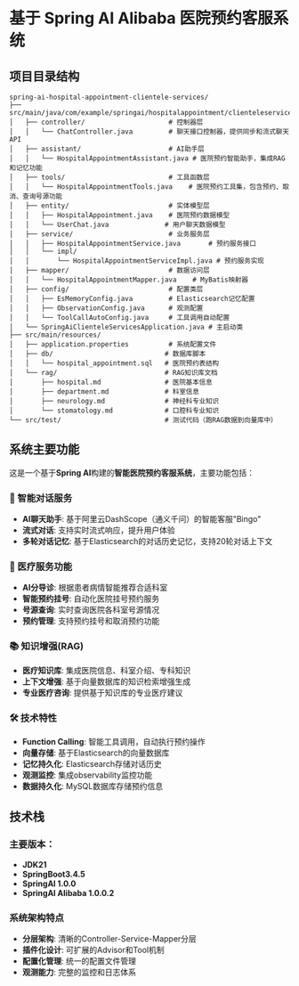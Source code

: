 # 基于 Spring AI Alibaba 医院预约客服系统

## 项目目录结构

```
spring-ai-hospital-appointment-clientele-services/
├── src/main/java/com/example/springai/hospitalappointment/clienteleservices/
│   ├── controller/                     # 控制器层
│   │   └── ChatController.java         # 聊天接口控制器，提供同步和流式聊天API
│   ├── assistant/                      # AI助手层  
│   │   └── HospitalAppointmentAssistant.java # 医院预约智能助手，集成RAG和记忆功能
│   ├── tools/                          # 工具函数层
│   │   └── HospitalAppointmentTools.java    # 医院预约工具集，包含预约、取消、查询号源功能
│   ├── entity/                         # 实体模型层
│   │   ├── HospitalAppointment.java    # 医院预约数据模型
│   │   └── UserChat.java              # 用户聊天数据模型
│   ├── service/                        # 业务服务层
│   │   ├── HospitalAppointmentService.java       # 预约服务接口
│   │   └── impl/
│   │       └── HospitalAppointmentServiceImpl.java # 预约服务实现
│   ├── mapper/                         # 数据访问层
│   │   └── HospitalAppointmentMapper.java    # MyBatis映射器
│   ├── config/                         # 配置类层
│   │   ├── EsMemoryConfig.java         # Elasticsearch记忆配置
│   │   ├── ObservationConfig.java      # 观测配置
│   │   └── ToolCallAutoConfig.java     # 工具调用自动配置
│   └── SpringAiClienteleServicesApplication.java # 主启动类
├── src/main/resources/
│   ├── application.properties          # 系统配置文件
│   ├── db/                            # 数据库脚本
│   │   └── hospital_appointment.sql   # 医院预约表结构
│   └── rag/                           # RAG知识库文档
│       ├── hospital.md                # 医院基本信息
│       ├── department.md              # 科室信息
│       ├── neurology.md               # 神经科专业知识
│       └── stomatology.md             # 口腔科专业知识
└── src/test/                          # 测试代码（跑RAG数据到向量库中）
```

## 系统主要功能

这是一个基于**Spring AI**构建的**智能医院预约客服系统**，主要功能包括：

### 🤖 智能对话服务
- **AI聊天助手**: 基于阿里云DashScope（通义千问）的智能客服"Bingo"
- **流式对话**: 支持实时流式响应，提升用户体验
- **多轮对话记忆**: 基于Elasticsearch的对话历史记忆，支持20轮对话上下文

### 🏥 医疗服务功能
- **AI分导诊**: 根据患者病情智能推荐合适科室
- **智能预约挂号**: 自动化医院挂号预约服务
- **号源查询**: 实时查询医院各科室号源情况
- **预约管理**: 支持预约挂号和取消预约功能

### 📚 知识增强(RAG)
- **医疗知识库**: 集成医院信息、科室介绍、专科知识
- **上下文增强**: 基于向量数据库的知识检索增强生成
- **专业医疗咨询**: 提供基于知识库的专业医疗建议

### 🛠️ 技术特性
- **Function Calling**: 智能工具调用，自动执行预约操作
- **向量存储**: 基于Elasticsearch的向量数据库
- **记忆持久化**: Elasticsearch存储对话历史
- **观测监控**: 集成observability监控功能
- **数据持久化**: MySQL数据库存储预约信息

## 技术栈

### 主要版本：
- **JDK21**
- **SpringBoot3.4.5**
- **SpringAI 1.0.0**
- **SpringAI Alibaba 1.0.0.2**

### 系统架构特点
- **分层架构**: 清晰的Controller-Service-Mapper分层
- **插件化设计**: 可扩展的Advisor和Tool机制
- **配置化管理**: 统一的配置文件管理
- **观测能力**: 完整的监控和日志体系
